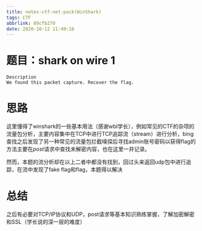 ```yaml
---
title: notes-ctf-net-pack(WinShark)
tags: CTF
abbrlink: 89cfb270
date: 2020-10-12 11:49:18
---
```

# 题目：shark on wire 1 
```
Description
We found this packet capture. Recover the flag.
```
<!--more-->
# 思路
这里懂得了winshark的一些基本用法（感谢wbl学长），例如常见的CTF的杂项的流量包分析，主要内容集中在TCP中进行TCP追踪流（stream）进行分析，bing查找之后发现了另一种常见的流量包拦截嗅探后寻找admin账号密码以获得flag的方法主要在*post*请求中查找未解密内容，也在这里一并记录。

然而，本题的流分析却在以上二者中都没有找到，回过头来返回udp包中进行追踪，在流中发现了fake flag和flag，本题得以解决

# 总结
之后有必要对TCP/IP协议和UDP，post请求等基本知识熟练掌握，了解加密解密和SSL（学长说的深一层的难度）